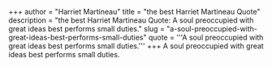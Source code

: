 +++
author = "Harriet Martineau"
title = "the best Harriet Martineau Quote"
description = "the best Harriet Martineau Quote: A soul preoccupied with great ideas best performs small duties."
slug = "a-soul-preoccupied-with-great-ideas-best-performs-small-duties"
quote = '''A soul preoccupied with great ideas best performs small duties.'''
+++
A soul preoccupied with great ideas best performs small duties.
